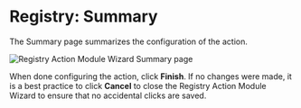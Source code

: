 # Registry: Summary

The Summary page summarizes the configuration of the action.

![Registry Action Module Wizard Summary page](/img/product_docs/accessanalyzer/enterpriseauditor/admin/datacollector/adinventory/summary.webp)

When done configuring the action, click __Finish__. If no changes were made, it is a best practice to click __Cancel__ to close the Registry Action Module Wizard to ensure that no accidental clicks are saved.
